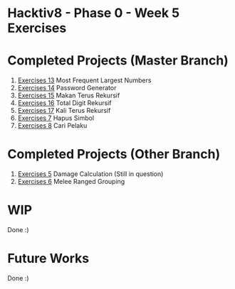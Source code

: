# Hacktiv8 - Phase 0 - Week 5 Exercises

# Completed Projects (Master Branch)
1. [Exercises 13](../master/exercise-13.js) Most Frequent Largest Numbers
2. [Exercises 14](../master/exercise-14.js) Password Generator
3. [Exercises 15](../master/exercise-15.js) Makan Terus Rekursif
4. [Exercises 16](../master/exercise-16.js) Total Digit Rekursif
5. [Exercises 17](../master/exercise-17.js) Kali Terus Rekursif
6. [Exercises 7](../master/exercise-07.js) Hapus Simbol
7. [Exercises 8](../master/exercise-08.js) Cari Pelaku

# Completed Projects (Other Branch)
1. [Exercises 5](../branched/exercise-05.js) Damage Calculation (Still in question)
2. [Exercises 6](../branched/exercise-06.js) Melee Ranged Grouping

# WIP
Done :)

# Future Works
Done :)